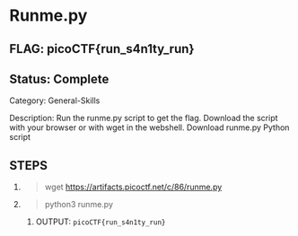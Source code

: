 # Runme.py

## FLAG: picoCTF{run_s4n1ty_run}

## Status: Complete

Category: General-Skills

Description: Run the runme.py script to get the flag. Download the script with your browser or with wget in the webshell.
Download runme.py Python script

## STEPS

1. > wget <https://artifacts.picoctf.net/c/86/runme.py>
2. > python3 runme.py
   1. OUTPUT: `picoCTF{run_s4n1ty_run}`
